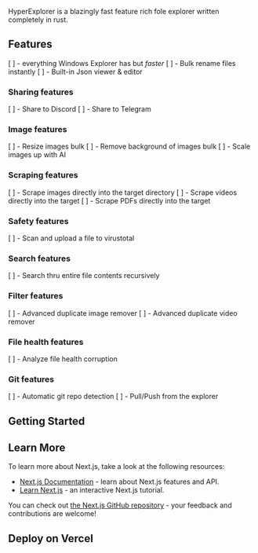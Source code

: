 HyperExplorer is a blazingly fast feature rich fole explorer written completely in rust.

## Features
[ ] - everything Windows Explorer has but _faster_
[ ] - Bulk rename files instantly
[ ] - Built-in Json viewer & editor


### Sharing features
[ ] - Share to Discord 
[ ] - Share to Telegram

### Image features
[ ] - Resize images bulk
[ ] - Remove background of images bulk
[ ] - Scale images up with AI

### Scraping features
[ ] - Scrape images directly into the target directory
[ ] - Scrape videos directly into the target
[ ] - Scrape PDFs directly into the target

### Safety features
[ ] - Scan and upload a file to virustotal

### Search features
[ ] - Search thru entire file contents recursively

### Filter features
[ ] - Advanced duplicate image remover
[ ] - Advanced duplicate video remover

### File health features
[ ] - Analyze file health corruption

### Git features
[ ] - Automatic git repo detection
[ ] - Pull/Push from the explorer




## Getting Started


## Learn More

To learn more about Next.js, take a look at the following resources:

- [Next.js Documentation](https://nextjs.org/docs) - learn about Next.js features and API.
- [Learn Next.js](https://nextjs.org/learn) - an interactive Next.js tutorial.

You can check out [the Next.js GitHub repository](https://github.com/vercel/next.js/) - your feedback and contributions are welcome!

## Deploy on Vercel
